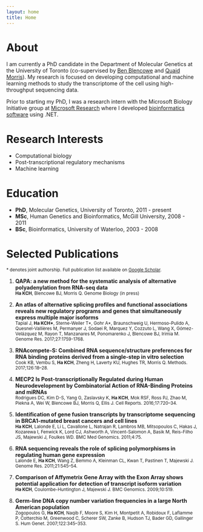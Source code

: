 ```yaml
---
layout: home
title: Home
---
```


# About

I am currently a PhD candidate in the Department of Molecular Genetics at the
University of Toronto (co-supervised by [Ben
Blencowe](http://sites.utoronto.ca/intron) and [Quaid
Morris](http://www.morrislab.ca)). My research is focused on developing
computational and machine learning methods to study the transcriptome of the cell using high-throughput sequencing data.

Prior to starting my PhD, I was a research intern with the
Microsoft Biology Initiative group at
[Microsoft Research](https://research.microsoft.com) where I
developed [bioinformatics software](https://seqcos.codeplex.com/) using
.NET.

# Research Interests

- Computational biology
- Post-transcriptional regulatory mechanisms
- Machine learning

# Education

- **PhD**, Molecular Genetics, University of Toronto, 2011 - present
- **MSc**, Human Genetics and Bioinformatics, McGill University, 2008 - 2011
- **BSc**, Bioinformatics, University of Waterloo, 2003 - 2008

# Selected Publications

<small>\* denotes joint authorship. Full publication list available on
[Google Scholar](https://scholar.google.ca/citations?user=9xTTM_cAAAAJ).</small>

 1. **QAPA: a new method for the systematic analysis of alternative polyadenylation from RNA-seq data**  
   <small>**Ha KCH**, Blencowe BJ, Morris Q. Genome Biology (in press)</small>

 1. **An atlas of alternative splicing profiles and functional associations reveals new regulatory programs and genes that simultaneously express multiple major isoforms**  
   <small>Tapial J, **Ha KCH\***, Sterne-Weiler T\*, Gohr A\*, Braunschweig U,
Hermoso-Pulido A, Quesnel-Vallières M, Permanyer J, Sodaei R, Marquez
Y, Cozzuto L, Wang X, Gómez-Velázquez M, Rayon T, Manzanares M,
Ponomarenko J, Blencowe BJ, Irimia M. Genome Res. 2017;27:1759-1768.</small>

 1. **RNAcompete-S: Combined RNA sequence/structure preferences for RNA binding proteins derived from a single-step in vitro selection**  
    <small>Cook KB, Vembu S, **Ha KCH**, Zheng H, Laverty KU, Hughes TR, Morris Q. Methods. 2017;126:18–28.</small>

 1. **MECP2 Is Post-transcriptionally Regulated during Human Neurodevelopment by Combinatorial Action of RNA-Binding Proteins and miRNAs**  
    <small>Rodrigues DC, Kim D-S, Yang G, Zaslavsky K, **Ha KCH**, Mok RSF, Ross PJ, Zhao M, Piekna A, Wei W, Blencowe BJ, Morris Q, Ellis J. Cell Reports. 2016;17:720–34.</small>

1. **Identification of gene fusion transcripts by transcriptome sequencing in BRCA1-mutated breast cancers and cell lines**  
   <small>**Ha KCH**, Lalonde E, Li L, Cavallone L, Natrajan R, Lambros MB, Mitsopoulos C, Hakas J, Kozarewa I, Fenwick K, Lord CJ, Ashworth A, Vincent-Salomon A, Basik M, Reis-Filho JS, Majewski J, Foulkes WD. BMC Med Genomics. 2011;4:75.</small>

1. **RNA sequencing reveals the role of splicing polymorphisms in regulating human gene expression**  
   <small>Lalonde E, **Ha KCH**, Wang Z, Bemmo A, Kleinman CL, Kwan T, Pastinen T, Majewski J. Genome Res. 2011;21:545–54.</small>

1. **Comparison of Affymetrix Gene Array with the Exon Array shows potential application for detection of transcript isoform variation**  
   <small>**Ha KCH**, Coulombe-Huntington J, Majewski J. BMC Genomics. 2009;10:519.</small>

1. **Germ-line DNA copy number variation frequencies in a large North American population**  
  <small>Zogopoulos G, **Ha KCH**, Naqib F, Moore S, Kim H, Montpetit A, Robidoux F, Laflamme P, Cotterchio M, Greenwood C, Scherer SW, Zanke B, Hudson TJ, Bader GD, Gallinger S. Hum Genet. 2007;122:345–353.</small>


